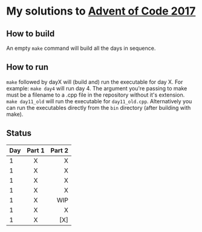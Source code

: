 # My solutions to [Advent of Code 2017](http://adventofcode.com/2017)

## How to build

An empty `make` command will build all the days in sequence.

## How to run

`make` followed by dayX will (build and) run the executable for day X. For example: `make day4` will run day 4. The argument you're passing to make must be a filename to a .cpp file in the repository without it's extension. `make day11_old` will run the executable for `day11_old.cpp`. Alternatively you can run the executables directly from the `bin` directory (after building with make).

## Status


| Day   | Part 1        | Part 2        |
| ----- |:-------------:| -------------:|
| 1     | X             | X             |
| 1     | X             | X             |
| 1     | X             | X             |
| 1     | X             | X             |
| 1     | X             | WIP           |
| 1     | X             | X             |
| 1     | X             | [X]           |
